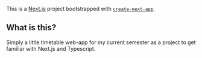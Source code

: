 This is a [Next.js](https://nextjs.org/) project bootstrapped with [`create-next-app`](https://github.com/vercel/next.js/tree/canary/packages/create-next-app).

## What is this?
Simply a little timetable web-app for my current semester as a project to get familiar with Next.js and Typescript. 
